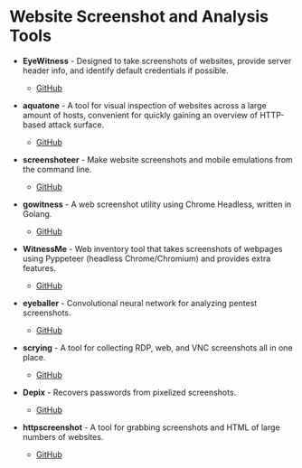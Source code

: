 # Website Screenshot and Analysis Tools

- **EyeWitness** - Designed to take screenshots of websites, provide server header info, and identify default credentials if possible.
  - [GitHub](https://github.com/FortyNorthSecurity/EyeWitness)

- **aquatone** - A tool for visual inspection of websites across a large amount of hosts, convenient for quickly gaining an overview of HTTP-based attack surface.
  - [GitHub](https://github.com/michenriksen/aquatone)

- **screenshoteer** - Make website screenshots and mobile emulations from the command line.
  - [GitHub](https://github.com/vladocar/screenshoteer)

- **gowitness** - A web screenshot utility using Chrome Headless, written in Golang.
  - [GitHub](https://github.com/sensepost/gowitness)

- **WitnessMe** - Web inventory tool that takes screenshots of webpages using Pyppeteer (headless Chrome/Chromium) and provides extra features.
  - [GitHub](https://github.com/byt3bl33d3r/WitnessMe)

- **eyeballer** - Convolutional neural network for analyzing pentest screenshots.
  - [GitHub](https://github.com/BishopFox/eyeballer)

- **scrying** - A tool for collecting RDP, web, and VNC screenshots all in one place.
  - [GitHub](https://github.com/nccgroup/scrying)

- **Depix** - Recovers passwords from pixelized screenshots.
  - [GitHub](https://github.com/beurtschipper/Depix)

- **httpscreenshot** - A tool for grabbing screenshots and HTML of large numbers of websites.
  - [GitHub](https://github.com/breenmachine/httpscreenshot/)
